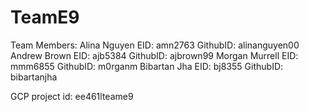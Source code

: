 # TeamE9
Team Members:
Alina Nguyen    EID: amn2763    GithubID: alinanguyen00
Andrew Brown    EID: ajb5384    GithubID: ajbrown99
Morgan Murrell  EID: mmm6855    GithubID: m0rganm
Bibartan Jha    EID: bj8355     GithubID: bibartanjha

GCP project id: ee461lteame9
